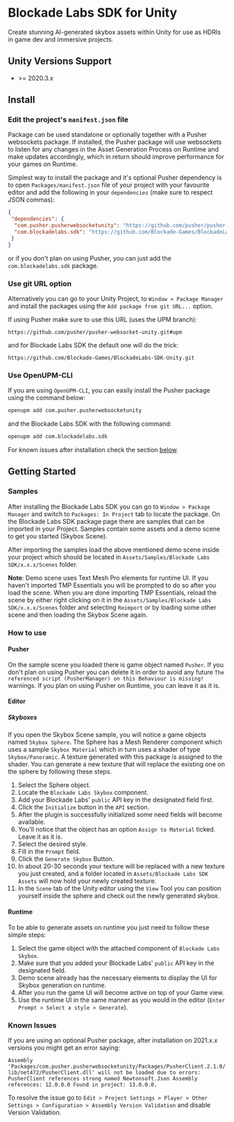 # Blockade Labs SDK for Unity

Create stunning AI-generated skybox assets within Unity for use as HDRIs in game dev and immersive projects.

## Unity Versions Support

- \>= 2020.3.x

## Install

### Edit the project's `manifest.json` file

Package can be used standalone or optionally together with a Pusher websockets package. 
If installed, the Pusher package will use websockets to listen for any changes in the 
Asset Generation Process on Runtime and make updates accordingly, 
which in return should improve performance for your games on Runtime.

Simplest way to install the package and it's optional Pusher dependency is to
open `Packages/manifest.json` file of your project with your favourite editor
and add the following in your `dependencies` (make sure to respect JSON commas):

```json
{
 "dependencies": {
  "com.pusher.pusherwebsocketunity": "https://github.com/pusher/pusher-websocket-unity.git#upm",
  "com.blockadelabs.sdk": "https://github.com/Blockade-Games/BlockadeLabs-SDK-Unity.git"
 }
}
```

or if you don't plan on using Pusher, you can just add the `com.blockadelabs.sdk` package.

### Use git URL option

Alternatively you can go to your Unity Project, to `Window > Package Manager` and install the packages using the
`Add package from git URL...` option. 

If using Pusher make sure to use this URL (uses the UPM branch):

`https://github.com/pusher/pusher-websocket-unity.git#upm` 

and for Blockade Labs SDK the default one will do the trick:

`https://github.com/Blockade-Games/BlockadeLabs-SDK-Unity.git`

### Use OpenUPM-CLI

If you are using `OpenUPM-CLI`, you can easily install the Pusher package using the command below:

```sh
openupm add com.pusher.pusherwebsocketunity
```

and the Blockade Labs SDK with the following command:

```sh
openupm add com.blockadelabs.sdk
```

For known issues after installation check the section [below](#known-issues).

## Getting Started

### Samples

After installing the Blockade Labs SDK you can go to `Window > Package Manager` and switch to `Packages: In Project`
tab to locate the package. On the Blockade Labs SDK package page there are samples that can be imported in your 
Project. Samples contain some assets and a demo scene to get you started (Skybox Scene).

After importing the samples load the above mentioned demo scene inside your project which should be located in
`Assets/Samples/Blockade Labs SDK/x.x.x/Scenes` folder.

**Note**: Demo scene uses Text Mesh Pro elements for runtime UI. If you haven't imported TMP Essentials
you will be prompted to do so after you load the scene. When you are done importing TMP Essentials, reload the scene
by either right clicking on it in the `Assets/Samples/Blockade Labs SDK/x.x.x/Scenes`
folder and selecting `Reimport` or by loading some other scene and then loading the Skybox Scene again.

### How to use

#### Pusher 

On the sample scene you loaded there is game object named `Pusher`. If you don't plan on using Pusher you can delete it in order
to avoid any future `The referenced script (PusherManager) on this Behaviour is missing!` warnings.
If you plan on using Pusher on Runtime, you can leave it as it is.

#### Editor

##### Skyboxes

If you open the Skybox Scene sample, you will notice a game objects named `Skybox Sphere`. 
The Sphere has a Mesh Renderer component which uses a sample `Skybox Material` which in turn uses a 
shader of type `Skybox/Panoramic`. A texture generated with this package is assigned to the shader. 
You can generate a new texture that will replace the existing one on the sphere by following these steps.

1. Select the Sphere object.
2. Locate the `Blockade Labs Skybox` component.
3. Add your Blockade Labs' `public` API key in the designated field first.
4. Click the `Initialize` button in the `API` section.
5. After the plugin is successfully initialized some need fields will become available.
6. You'll notice that the object has an option `Assign to Material` ticked. Leave it as it is.
7. Select the desired style.
8. Fill in the `Prompt` field.
9. Click the `Generate Skybox` Button.
10. In about 20-30 seconds your texture will be replaced with a new texture you just created, and a folder located in `Assets/Blockade Labs SDK Assets` will now hold your newly created texture.
11. In the `Scene` tab of the Unity editor using the `View` Tool you can position yourself inside the sphere and check out the newly generated skybox.

#### Runtime

To be able to generate assets on runtime you just need to follow these simple steps:

1. Select the game object with the attached component of `Blockade Labs Skybox`.
2. Make sure that you added your Blockade Labs' `public` API key in the designated field. 
3. Demo scene already has the necessary elements to display the UI for Skybox generation on runtime.
4. After you run the game UI will become active on top of your Game view.
5. Use the runtime UI in the same manner as you would in the editor (`Enter Prompt > Select a style > Generate`).

### Known Issues

If you are using an optional Pusher package, after installation on 2021.x.x versions you might get an error saying:

`Assembly 'Packages/com.pusher.pusherwebsocketunity/Packages/PusherClient.2.1.0/lib/net472/PusherClient.dll' will not be loaded due to errors:
PusherClient references strong named Newtonsoft.Json Assembly references: 12.0.0.0 Found in project: 13.0.0.0.`

To resolve the issue go to `Edit > Project Settings > Player > Other Settings > Configuration > Assembly Version Validation` and disable Version Validation.





